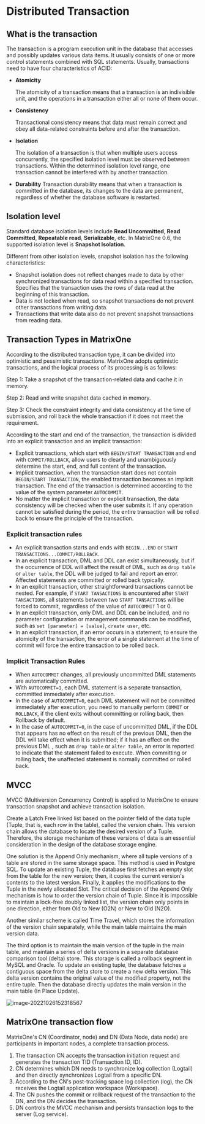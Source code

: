 # Distributed Transaction

## What is the transaction

The transaction is a program execution unit in the database that accesses and possibly updates various data items. It usually consists of one or more control statements combined with SQL statements. Usually, transactions need to have four characteristics of ACID:

- **Atomicity**

   The atomicity of a transaction means that a transaction is an indivisible unit, and the operations in a transaction either all or none of them occur.

- **Consistency**

   Transactional consistency means that data must remain correct and obey all data-related constraints before and after the transaction.

- **Isolation**

   The isolation of a transaction is that when multiple users access concurrently, the specified isolation level must be observed between transactions. Within the determined isolation level range, one transaction cannot be interfered with by another transaction.

- **Durability**
   Transaction durability means that when a transaction is committed in the database, its changes to the data are permanent, regardless of whether the database software is restarted.

## Isolation level

Standard database isolation levels include **Read Uncommitted**, **Read Committed**, **Repeatable read**, **Serializable**, etc. In MatrixOne 0.6, the supported isolation level is **Snapshot Isolation**.

Different from other isolation levels, snapshot isolation has the following characteristics:

- Snapshot isolation does not reflect changes made to data by other synchronized transactions for data read within a specified transaction. Specifies that the transaction uses the rows of data read at the beginning of this transaction.
- Data is not locked when read, so snapshot transactions do not prevent other transactions from writing data.
- Transactions that write data also do not prevent snapshot transactions from reading data.

## Transaction Types in MatrixOne

According to the distributed transaction type, it can be divided into optimistic and pessimistic transactions. MatrixOne adopts optimistic transactions, and the logical process of its processing is as follows:

Step 1: Take a snapshot of the transaction-related data and cache it in memory.

Step 2: Read and write snapshot data cached in memory.

Step 3: Check the constraint integrity and data consistency at the time of submission, and roll back the whole transaction if it does not meet the requirement.

According to the start and end of the transaction, the transaction is divided into an explicit transaction and an implicit transaction:

- Explicit transactions, which start with `BEGIN/START TRANSACTION` and end with `COMMIT/ROLLBACK`, allow users to clearly and unambiguously determine the start, end, and full content of the transaction.
- Implicit transaction, when the transaction start does not contain `BEGIN/START TRANSACTION`, the enabled transaction becomes an implicit transaction. The end of the transaction is determined according to the value of the system parameter `AUTOCOMMIT`.
- No matter the implicit transaction or explicit transaction, the data consistency will be checked when the user submits it. If any operation cannot be satisfied during the period, the entire transaction will be rolled back to ensure the principle of the transaction.

### Explicit transaction rules

- An explicit transaction starts and ends with `BEGIN...END` or `START TRANSACTIONS...COMMIT/ROLLBACK`.
- In an explicit transaction, DML and DDL can exist simultaneously, but if the occurrence of DDL will affect the result of DML, such as `drop table` or `alter table`, the DDL will be judged to fail and report an error. Affected statements are committed or rolled back typically.
- In an explicit transaction, other straightforward transactions cannot be nested. For example, if `START TANSACTIONS` is encountered after `START TANSACTIONS`, all statements between two `START TANSACTIONS` will be forced to commit, regardless of the value of `AUTOCOMMIT` 1 or 0.
- In an explicit transaction, only DML and DDL can be included, and no parameter configuration or management commands can be modified, such as `set [parameter] = [value]`, `create user`, etc.
- In an explicit transaction, if an error occurs in a statement, to ensure the atomicity of the transaction, the error of a single statement at the time of commit will force the entire transaction to be rolled back.

### Implicit Transaction Rules

- When `AUTOCOMMIT` changes, all previously uncommitted DML statements are automatically committed.
- With `AUTOCOMMIT=1`, each DML statement is a separate transaction, committed immediately after execution.
- In the case of `AUTOCOMMIT=0`, each DML statement will not be committed immediately after execution, you need to manually perform `COMMIT` or `ROLLBACK`, if the client exits without committing or rolling back, then Rollback by default.
- In the case of `AUTOCOMMIT=0`, in the case of uncommitted DML, if the DDL that appears has no effect on the result of the previous DML, then the DDL will take effect when it is submitted; if it has an effect on the previous DML , such as `drop table` or `alter table`, an error is reported to indicate that the statement failed to execute. When committing or rolling back, the unaffected statement is normally committed or rolled back.

## MVCC

MVCC (Multiversion Concurrency Control) is applied to MatrixOne to ensure transaction snapshot and achieve transaction isolation.

Create a Latch Free linked list based on the pointer field of the data tuple (Tuple, that is, each row in the table), called the version chain. This version chain allows the database to locate the desired version of a Tuple. Therefore, the storage mechanism of these versions of data is an essential consideration in the design of the database storage engine.

One solution is the Append Only mechanism, where all tuple versions of a table are stored in the same storage space. This method is used in Postgre SQL. To update an existing Tuple, the database first fetches an empty slot from the table for the new version; then, it copies the current version's contents to the latest version. Finally, it applies the modifications to the Tuple in the newly allocated Slot. The critical decision of the Append Only mechanism is how to order the version chain of Tuple. Since it is impossible to maintain a lock-free doubly linked list, the version chain only points in one direction, either from Old to New (O2N) or New to Old (N2O).

Another similar scheme is called Time Travel, which stores the information of the version chain separately, while the main table maintains the main version data.

The third option is to maintain the main version of the tuple in the main table, and maintain a series of delta versions in a separate database comparison tool (delta) store. This storage is called a rollback segment in MySQL and Oracle. To update an existing tuple, the database fetches a contiguous space from the delta store to create a new delta version. This delta version contains the original value of the modified property, not the entire tuple. Then the database directly updates the main version in the main table (In Place Update).

![image-20221026152318567](https://github.com/matrixorigin/artwork/blob/main/docs/distributed-transaction/mvcc.png?raw=true)

## MatrixOne transaction flow

MatrixOne's CN (Coordinator, node) and DN (Data Node, data node) are participants in important nodes, a complete transaction process.

1. The transaction CN accepts the transaction initiation request and generates the transaction TID (Transaction ID, ID).
2. CN determines which DN needs to synchronize log collection (Logtail) and then directly synchronizes Logtail from a specific DN.
3. According to the CN's post-tracking space log collection (log), the CN receives the Logtail application workspace (Workspace).
4. The CN pushes the commit or rollback request of the transaction to the DN, and the DN decides the transaction.
5. DN controls the MVCC mechanism and persists transaction logs to the server (Log service).
